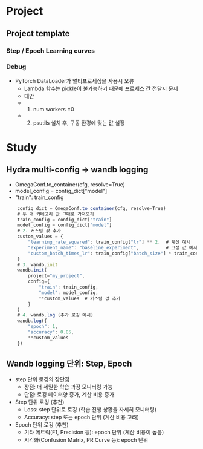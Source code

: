 # Project
## Project template
### Step / Epoch Learning curves
### Debug
- PyTorch DataLoader가 멀티프로세싱을 사용시 오류
  - Lambda 함수는 pickle이 불가능하기 때문에 프로세스 간 전달시 문제
  - 대안
  - 1) num workers =0 
  - 2) psutils 설치 후, 구동 환경에 맞는 값 설정
# Study
## Hydra multi-config → wandb logging
- OmegaConf.to_container(cfg, resolve=True)
- model_config = config_dict["model"]
- "train": train_config
```jsx
    config_dict = OmegaConf.to_container(cfg, resolve=True)
    # 두 개 카테고리 값 그대로 가져오기
    train_config = config_dict["train"]
    model_config = config_dict["model"]
    # 2. 커스텀 값 추가
    custom_values = {
        "learning_rate_squared": train_config["lr"] ** 2,  # 계산 예시
        "experiment_name": "baseline_experiment",          # 고정 값 예시
        "custom_batch_times_lr": train_config["batch_size"] * train_config["lr"]
    }
    # 3. wandb.init
    wandb.init(
        project="my_project",
        config={
            "train": train_config,
            "model": model_config,
            **custom_values  # 커스텀 값 추가
        }
    )
    # 4. wandb.log (추가 로깅 예시)
    wandb.log({
        "epoch": 1,
        "accuracy": 0.85,
        **custom_values
    })
```
## Wandb logging 단위: Step, Epoch
- step 단위 로깅의 장단점
    - 장점: 더 세밀한 학습 과정 모니터링 가능
    - 단점: 로깅 데이터양 증가, 계산 비용 증가
- Step 단위 로깅 (추천)
    - Loss: step 단위로 로깅 (학습 진행 상황을 자세히 모니터링)
    - Accuracy: step 또는 epoch 단위 (계산 비용 고려)
- Epoch 단위 로깅 (추천)
    - 기타 메트릭(F1, Precision 등): epoch 단위 (계산 비용이 높음)
    - 시각화(Confusion Matrix, PR Curve 등): epoch 단위